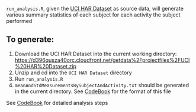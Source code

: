 `run_analysis.R`, given the [UCI HAR Dataset](https://d396qusza40orc.cloudfront.net/getdata%2Fprojectfiles%2FUCI%20HAR%20Dataset.zip) as source data, will generate various summary statistics of each subject for each activity the subject performed


## To generate:

1. Download the UCI HAR Dataset into the current working directory: https://d396qusza40orc.cloudfront.net/getdata%2Fprojectfiles%2FUCI%20HAR%20Dataset.zip
2. Unzip and cd into the `UCI HAR Dataset` directory
3. Run `run_analysis.R`
4. `meanAndStdMeasurementsBySubjectAndActivity.txt` should be generated in the current directory. See [CodeBook](CodeBook.md) for the format of this file


See [CodeBook](CodeBook.md) for detailed analysis steps